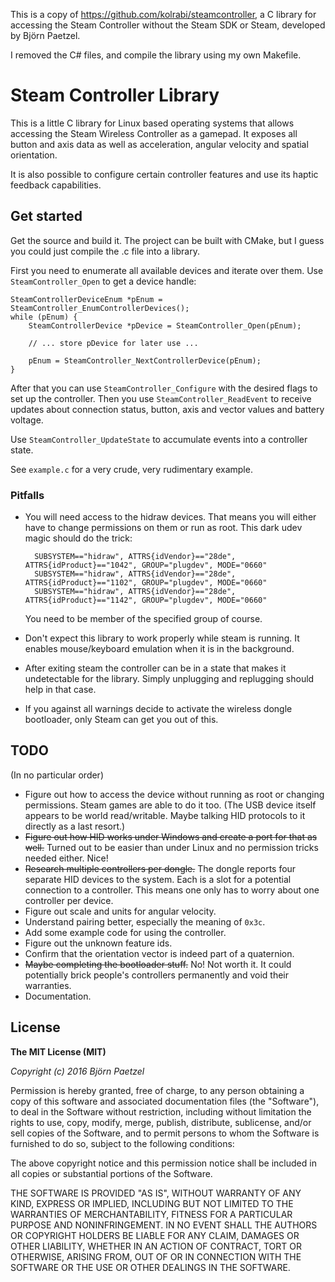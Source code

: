 This is a copy of https://github.com/kolrabi/steamcontroller, a C library for accessing the Steam Controller without the Steam SDK or Steam, developed by Björn Paetzel. 

I removed the C# files, and compile the library using my own Makefile.

# Steam Controller Library

This is a little C library for Linux based operating systems that allows accessing the Steam Wireless Controller as a gamepad. It exposes all button and axis data as well as acceleration, angular velocity and spatial orientation. 

It is also possible to configure certain controller features and use its haptic feedback capabilities.

## Get started

Get the source and build it. The project can be built with CMake, but I guess you could just compile the .c file into a library.

First you need to enumerate all available devices and iterate over them. Use `SteamController_Open` to get a device handle:

    SteamControllerDeviceEnum *pEnum = SteamController_EnumControllerDevices();
    while (pEnum) {
    	SteamControllerDevice *pDevice = SteamController_Open(pEnum);

    	// ... store pDevice for later use ...

    	pEnum = SteamController_NextControllerDevice(pEnum);
    }

After that you can use `SteamController_Configure` with the desired flags to set up the controller. Then you use `SteamController_ReadEvent` to receive updates about connection status, button, axis and vector values and battery voltage. 

Use `SteamController_UpdateState` to accumulate events into a controller state.

See `example.c` for a very crude, very rudimentary example.

### Pitfalls

- You will need access to the hidraw devices. That means you will either have to change permissions on them or run as root. This dark udev magic should do the trick:

        SUBSYSTEM=="hidraw", ATTRS{idVendor}=="28de", ATTRS{idProduct}=="1042", GROUP="plugdev", MODE="0660"
        SUBSYSTEM=="hidraw", ATTRS{idVendor}=="28de", ATTRS{idProduct}=="1102", GROUP="plugdev", MODE="0660"
        SUBSYSTEM=="hidraw", ATTRS{idVendor}=="28de", ATTRS{idProduct}=="1142", GROUP="plugdev", MODE="0660"

    You need to be member of the specified group of course.

- Don't expect this library to work properly while steam is running. It enables mouse/keyboard emulation when it is in the background.

- After exiting steam the controller can be in a state that makes it undetectable for the library. Simply unplugging and replugging should help in that case.

- If you against all warnings decide to activate the wireless dongle bootloader, only Steam can get you out of this.

## TODO

(In no particular order)

- Figure out how to access the device without running as root or changing permissions. Steam games are able to do it too. (The USB device itself appears to be world read/writable. Maybe talking HID protocols to it directly as a last resort.)
- ~~Figure out how HID works under Windows and create a port for that as well.~~
  Turned out to be easier than under Linux and no permission tricks needed either. Nice!
- ~~Research multiple controllers per dongle.~~
  The dongle reports four separate HID devices to the system. Each is a slot for a potential connection to a controller. This means one only has to worry about one controller per device.
- Figure out scale and units for angular velocity.
- Understand pairing better, especially the meaning of `0x3c`.
- Add some example code for using the controller.
- Figure out the unknown feature ids.
- Confirm that the orientation vector is indeed part of a quaternion.
- ~~Maybe completing the bootloader stuff.~~
  No! Not worth it. It could potentially brick people's controllers permanently and void their warranties. 
- Documentation.

## License

**The MIT License (MIT)**

*Copyright (c) 2016 Björn Paetzel* 

Permission is hereby granted, free of charge, to any person obtaining a copy of this software and associated documentation files (the "Software"), to deal in the Software without restriction, including without limitation the rights to use, copy, modify, merge, publish, distribute, sublicense, and/or sell copies of the Software, and to permit persons to whom the Software is furnished to do so, subject to the following conditions:

The above copyright notice and this permission notice shall be included in all copies or substantial portions of the Software.

THE SOFTWARE IS PROVIDED "AS IS", WITHOUT WARRANTY OF ANY KIND, EXPRESS OR IMPLIED, INCLUDING BUT NOT LIMITED TO THE WARRANTIES OF MERCHANTABILITY, FITNESS FOR A PARTICULAR PURPOSE AND NONINFRINGEMENT. IN NO EVENT SHALL THE AUTHORS OR COPYRIGHT HOLDERS BE LIABLE FOR ANY CLAIM, DAMAGES OR OTHER LIABILITY, WHETHER IN AN ACTION OF CONTRACT, TORT OR OTHERWISE, ARISING FROM, OUT OF OR IN CONNECTION WITH THE SOFTWARE OR THE USE OR OTHER DEALINGS IN THE SOFTWARE.
